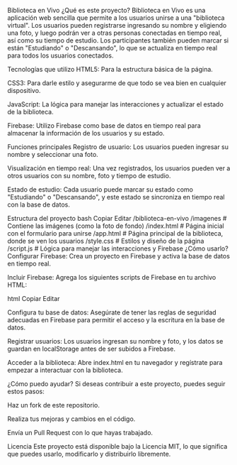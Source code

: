 Biblioteca en Vivo
¿Qué es este proyecto?
Biblioteca en Vivo es una aplicación web sencilla que permite a los usuarios unirse a una "biblioteca virtual". Los usuarios pueden registrarse ingresando su nombre y eligiendo una foto, y luego podrán ver a otras personas conectadas en tiempo real, así como su tiempo de estudio. Los participantes también pueden marcar si están "Estudiando" o "Descansando", lo que se actualiza en tiempo real para todos los usuarios conectados.

Tecnologías que utilizo
HTML5: Para la estructura básica de la página.

CSS3: Para darle estilo y asegurarme de que todo se vea bien en cualquier dispositivo.

JavaScript: La lógica para manejar las interacciones y actualizar el estado de la biblioteca.

Firebase: Utilizo Firebase como base de datos en tiempo real para almacenar la información de los usuarios y su estado.

Funciones principales
Registro de usuario: Los usuarios pueden ingresar su nombre y seleccionar una foto.

Visualización en tiempo real: Una vez registrados, los usuarios pueden ver a otros usuarios con su nombre, foto y tiempo de estudio.

Estado de estudio: Cada usuario puede marcar su estado como "Estudiando" o "Descansando", y este estado se sincroniza en tiempo real con la base de datos.

Estructura del proyecto
bash
Copiar
Editar
/biblioteca-en-vivo
    /imagenes        # Contiene las imágenes (como la foto de fondo)
    /index.html      # Página inicial con el formulario para unirse
    /app.html        # Página principal de la biblioteca, donde se ven los usuarios
    /style.css       # Estilos y diseño de la página
    /script.js       # Lógica para manejar las interacciones y Firebase
¿Cómo usarlo?
Configurar Firebase: Crea un proyecto en Firebase y activa la base de datos en tiempo real.

Incluir Firebase: Agrega los siguientes scripts de Firebase en tu archivo HTML:

html
Copiar
Editar
<script src="https://www.gstatic.com/firebasejs/10.12.0/firebase-app-compat.js"></script>
<script src="https://www.gstatic.com/firebasejs/10.12.0/firebase-database-compat.js"></script>
Configura tu base de datos: Asegúrate de tener las reglas de seguridad adecuadas en Firebase para permitir el acceso y la escritura en la base de datos.

Registrar usuarios: Los usuarios ingresan su nombre y foto, y los datos se guardan en localStorage antes de ser subidos a Firebase.

Acceder a la biblioteca: Abre index.html en tu navegador y regístrate para empezar a interactuar con la biblioteca.

¿Cómo puedo ayudar?
Si deseas contribuir a este proyecto, puedes seguir estos pasos:

Haz un fork de este repositorio.

Realiza tus mejoras y cambios en el código.

Envía un Pull Request con lo que hayas trabajado.

Licencia
Este proyecto está disponible bajo la Licencia MIT, lo que significa que puedes usarlo, modificarlo y distribuirlo libremente.
